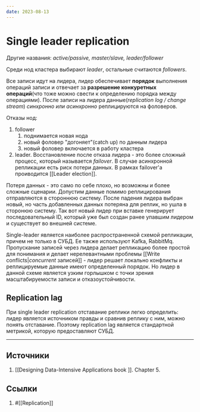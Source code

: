 ```yaml
---
date: 2023-08-13
---
```

# Single leader replication

Другие названия: *active/passive, master/slave, leader/follower*

Среди нод кластера выбирают *leader*, остальные считаются *followers*.

Все записи идут на лидера, лидер обеспечивает **порядок** выполнения операций записи и отвечает за **разрешение конкуретных операций**(что тоже можно свести к определению порядка между операциями). После записи на лидера данные(*replication log / change stream*) *синхронно или асинхронно* реплицируются на фоловеров.

Отказы нод:

1. follower
    1. поднимается новая нода
    1. новый фоловер "догоняет"(catch up) по данным лидера
    1. новый фоловер включается в работу кластера
1. leader. Восстановление после отказа лидера - это более сложный процесс, который называется *failover*. В случае асинхронной репликации есть риск потери данных. В рамках failover'a проиводится [[Leader election]].

Потеря данных - это само по себе плохо, но возможны и более сложные сценарии. Допустим данные помимо реплицирования отправляются в стороннюю систему. После падения лидера выбран новый, но часть добавленных данных потеряна для реплик, но ушла в сторонюю систему. Так вот новый лидер при вставке генерирует последовательный ID, который уже был создан ранее упавшим лидером и существует во внешней системе.

Single-leader является наиболее распространенной схемой репликации, причем не только в СУБД. Ее также используют Kafka, RabbitMq.
Пропускание записей через лидера делает репликацию более простой для понимания и делает нерелевантными проблемы [[Write conflicts|*concurrent* записей]]  - лидер решает локально конфликты и реплицируемые данные имеют определенный порядок. Но лидер в данной схеме является узким горлышком с точки зрения масштабируемости записи и отказоустойчивости.

## Replication lag

При single leader replication отставание реплики легко определить: лидер является источником правды и сравнив реплику с ним, можно понять отставание. Поэтому replication lag является стандартной метрикой, которую предоставляют СУБД.

---

## Источники

1. [[Designing Data-Intensive Applications book ]]. Chapter 5.

## Ссылки

1. #[[Replication]]
